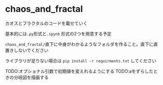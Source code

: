 # chaos_and_fractal

カオスとフラクタルのコードを載せていく

基本的には`.py`形式と`.ipynb` 形式の2つを用意する予定

`chaos_and_fractal/`直下に中身がわかるようなフォルダを作ること。直下に直置きしないでください


ライブラリが足りない場合は
`pip install -r requirments.txt`
してください

TODO:オプショナル引数で初期値を変えれるようにする
TODO:aをずらしたときの分岐図を描画する
